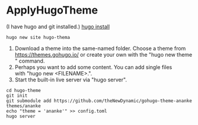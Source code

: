 # ApplyHugoTheme

(I have hugo and git installed.)
[hugo install](https://gohugo.io/installation/)



```shell 
hugo new site hugo-thema 
```

1. Download a theme into the same-named folder.
   Choose a theme from https://themes.gohugo.io/ or
   create your own with the "hugo new theme <THEMENAME>" command.    
2. Perhaps you want to add some content. You can add single files    
   with "hugo new <SECTIONNAME>\<FILENAME>.<FORMAT>".
3. Start the built-in live server via "hugo server".

```shell 
cd hugo-theme
git init
git submodule add https://github.com/theNewDynamic/gohugo-theme-ananke themes/ananke
echo "theme = 'ananke'" >> config.toml
hugo server
```